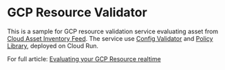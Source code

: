 # GCP Resource Validator

This is a sample for GCP resource validation service evaluating asset from [Cloud Asset Inventory Feed](https://cloud.google.com/asset-inventory/docs/monitoring-asset-changes). 
The service use [Config Validator](https://github.com/GoogleCloudPlatform/config-validator) and [Policy Library](https://github.com/GoogleCloudPlatform/policy-library), deployed on Cloud Run. 

For full article: [Evaluating your GCP Resource realtime]()
